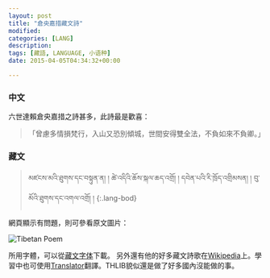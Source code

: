 ```yaml
---
layout: post
title: "倉央嘉措藏文詩"
modified:
categories: [LANG]
description:
tags: [藏語, LANGUAGE, 小语种]
date: 2015-04-05T04:34:32+00:00

---
```

### 中文

六世達賴倉央嘉措之詩甚多，此詩最是歡喜：

> 「曾慮多情損梵行，入山又恐別傾城，世間安得雙全法，不負如來不負卿。」


### 藏文

> མཛངས་མའི་ཐུགས་དང་བསྟུན་ན། ། 
ཚེ་འདིའི་ཆོས་སྐལ་ཆད་འགྲོ། །
དབེན་པའི་རི་ཁྲོད་འགྲིམསན། །
བུ་མོའི་ཐུགས་དང་འགལ་འགྲོ། །
{:.lang-bod}

網頁顯示有問題，則可參看原文圖片：

![Tibetan Poem]({{site.url}}/assets/posts/images/2015-04-04-tibetan-poem.png)

所用字體，可以從[藏文字体]下載。
另外還有他的好多藏文詩歌在[Wikipedia]上。學習中也可使用[Translator]翻譯。THLIB貌似還是做了好多國內沒能做的事。

[Wikipedia]: http://bo.wikipedia.org/wiki/ཚངས་དབྱངས་རྒྱ་མཚོའི་མགུར་གླུ།
[Translator]: http://www.thlib.org/reference/dictionaries/tibetan-dictionary/translate.php
[藏文字体]: {{site.url}}/assets/fonts/QomolangmaUchenSarchung.ttf
